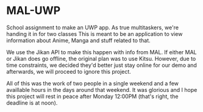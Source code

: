 # MAL-UWP
School assignment to make an UWP app. As true multitaskers, we're handing it in for two classes
This is meant to be an application to view information about Anime, Manga and stuff related to that.

We use the Jikan API to make this happen with info from MAL. If either MAL or Jikan does go
offline, the original plan was to use Kitsu. However, due to time constraints, we decided they'd
better just stay online for our demo and afterwards, we will proceed to ignore this project.

All of this was the work of two people in a single weekend and a few availlable hours in the
days around that weekend. It was glorious and I hope this project will rest in peace after
Monday 12:00PM (that's right, the deadline is at noon).
